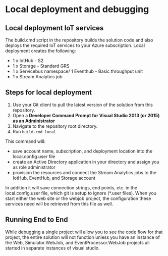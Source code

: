 # Local deployment and debugging

## Local deployment IoT services

The build.cmd script in the repository builds the solution code and also deploys the required IoT services to your Azure subscription. Local deployment creates the following:
* 1 x IotHub - S2
* 1 x Storage - Standard GRS
* 1 x Servicebus namespace/ 1 Eventhub - Basic throughput unit
* 1 x Stream Analytics job

## Steps for local deployment
1. Use your Git client to pull the latest version of the solution from this repository. 
2. Open a **Developer Command Prompt for Visual Studio 2013 (or 2015) as an Administrator**
3. Navigate to the repository root directory. 
4. Run `build.cmd local`

This command will:
* save account name, subscription, and deployment location into the local.config.user file
* create an Active Directory application in your directory and assign you as role administrator
* provision the resources and connect the Stream Analytics jobs to the IotHub, EventHub, and Storage account

In addition it will save connection strings, end points, etc. in the local.config.user file, which git is setup to ignore (*.user files).  When you start either the web site or the webjob project, the configuration these services need will be retrieved from this file as well.

## Running End to End
While debugging a single project will allow you to see the code flow for that project, the entire solution will not function unless you have an instance of the Web, Simulator.WebJob, and EventProcessor.WebJob projects all started in separate instances of visual studio.
